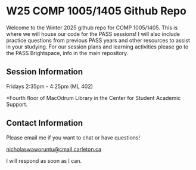 # W25 COMP 1005/1405 Github Repo
Welcome to the Winter 2025 github repo for COMP 1005/1405. This is where we will house our code for the PASS sessions! 
I will also include practice questions from previous PASS years and other resources to assist in your studying. For our session
plans and learning activities please go to the PASS Brightspace, info in the main repository.

## Session Information
Fridays 2:35pm - 4:25pm (ML 402)

*Fourth floor of MacOdrum Library in the Center for Student Academic Support.

## Contact Information
Please email me if you want to chat or have questions!

nicholaswaworuntu@cmail.carleton.ca

I will respond as soon as I can.
